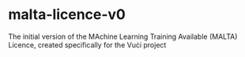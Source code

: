 # malta-licence-v0
The initial version of the MAchine Learning Training Available (MALTA) Licence, created specifically for the Vuċi project
